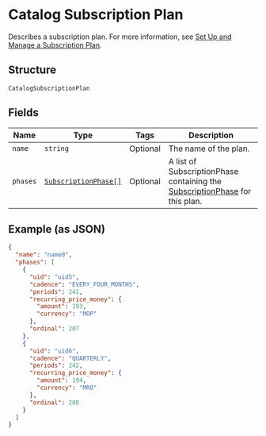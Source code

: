 
# Catalog Subscription Plan

Describes a subscription plan. For more information, see
[Set Up and Manage a Subscription Plan](https://developer.squareup.com/docs/subscriptions-api/setup-plan).

## Structure

`CatalogSubscriptionPlan`

## Fields

| Name | Type | Tags | Description |
|  --- | --- | --- | --- |
| `name` | `string` | Optional | The name of the plan. |
| `phases` | [`SubscriptionPhase[]`](/doc/models/subscription-phase.md) | Optional | A list of SubscriptionPhase containing the [SubscriptionPhase](/doc/models/subscription-phase.md) for this plan. |

## Example (as JSON)

```json
{
  "name": "name0",
  "phases": [
    {
      "uid": "uid5",
      "cadence": "EVERY_FOUR_MONTHS",
      "periods": 241,
      "recurring_price_money": {
        "amount": 193,
        "currency": "MOP"
      },
      "ordinal": 207
    },
    {
      "uid": "uid6",
      "cadence": "QUARTERLY",
      "periods": 242,
      "recurring_price_money": {
        "amount": 194,
        "currency": "MRO"
      },
      "ordinal": 208
    }
  ]
}
```

